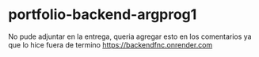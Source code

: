 # portfolio-backend-argprog1 
No pude adjuntar en la entrega, queria agregar esto en los comentarios ya que lo hice fuera de termino
https://backendfnc.onrender.com
